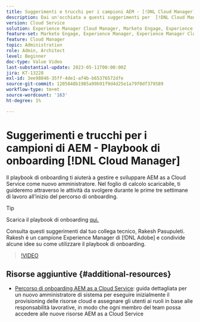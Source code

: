 ```yaml
---
title: Suggerimenti e trucchi per i campioni AEM - [!DNL Cloud Manager] Playbook di onboarding
description: Dai un'occhiata a questi suggerimenti per  [!DNL Cloud Manager] l'onbarding e il playbook di onboarding del campione ed esperto dell'AEM, Rakesh Pasupuleti.
version: Cloud Service
solution: Experience Manager Cloud Manager, Marketo Engage, Experience Manager
feature-set: Marketo Engage, Experience Manager, Experience Manager Cloud Manager
feature: Cloud Manager
topic: Administration
role: Admin, Architect
level: Beginner
doc-type: Value Video
last-substantial-update: 2023-05-11T00:00:00Z
jira: KT-13228
exl-id: 3ee98846-35ff-4de1-af4b-b65376572dfe
source-git-commit: 1205848b1985a99b91f9d4d25e1a79f0df379589
workflow-type: tm+mt
source-wordcount: '163'
ht-degree: 1%

---
```


# Suggerimenti e trucchi per i campioni di AEM - Playbook di onboarding [!DNL Cloud Manager]

Il playbook di onboarding ti aiuterà a gestire e sviluppare AEM as a Cloud Service come nuovo amministratore. Nel foglio di calcolo scaricabile, ti guideremo attraverso le attività da svolgere durante le prime tre settimane di lavoro all’inizio del percorso di onboarding.

>[!TIP]
>
>Scarica il playbook di onboarding [qui.](./assets/Cloud-Manager-for-AEM-as-a-Cloud-Service.xlsx)

Consulta questi suggerimenti dal tuo collega tecnico, Rakesh Pasupuleti. Rakesh è un campione Experience Manager di [!DNL Adobe] e condivide alcune idee su come utilizzare il playbook di onboarding.

>[!VIDEO](https://video.tv.adobe.com/v/3419299?quality=12&learn=on)

## Risorse aggiuntive {#additional-resources}

* [Percorso di onboarding AEM as a Cloud Service](https://experienceleague.adobe.com/docs/experience-manager-cloud-service/content/onboarding/journey/overview.html): guida dettagliata per un nuovo amministratore di sistema per eseguire inizialmente il provisioning delle risorse cloud e assegnare gli utenti ai ruoli in base alle responsabilità lavorative, in modo che ogni membro del team possa accedere alle nuove risorse AEM as a Cloud Service
